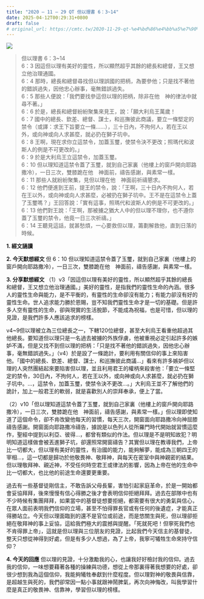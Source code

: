 ```yaml
---
title: "2020 – 11 – 29 QT 但以理書 6：3~14"
date: 2025-04-12T00:29:31+0800
draft: false
# original_url: https://cmtc.tw/2020-11-29-qt-%e4%bd%86%e4%bb%a5%e7%90%86%e6%9b%b8-6%ef%bc%9a314
---
```


![](/images/qt.jpg)
> 但以理書 6：3\~14  
> 6：3 因這但以理有美好的靈性，所以顯然超乎其餘的總長和總督，王又想立他治理通國。  
> 6：4 那時，總長和總督尋找但以理誤國的把柄，為要參他；只是找不著他的錯誤過失，因他忠心辦事，毫無錯誤過失。  
> 6：5 那些人便說：「我們要找參這但以理的把柄，除非在他　神的律法中就尋不著。」  
> 6：6 於是，總長和總督紛紛聚集來見王，說：「願大利烏王萬歲！  
> 6：7 國中的總長、欽差、總督、謀士，和巡撫彼此商議，要立一條堅定的禁令（或譯：求王下旨要立一條……），三十日內，不拘何人，若在王以外，或向神或向人求甚麼，就必扔在獅子坑中。  
> 6：8 王啊，現在求你立這禁令，加蓋玉璽，使禁令決不更改；照瑪代和波斯人的例是不可更改的。」  
> 6：9 於是大利烏王立這禁令，加蓋玉璽。  
> 6：10 但以理知道這禁令蓋了玉璽，就到自己家裏（他樓上的窗戶開向耶路撒冷），一日三次，雙膝跪在他　神面前，禱告感謝，與素常一樣。  
> 6：11 那些人就紛紛聚集，見但以理在他　神面前祈禱懇求。  
> 6：12 他們便進到王前，提王的禁令，說：「王啊，三十日內不拘何人，若在王以外，或向神或向人求甚麼，必被扔在獅子坑中。王不是在這禁令上蓋了玉璽嗎？」王回答說：「實有這事，照瑪代和波斯人的例是不可更改的。」  
> 6：13 他們對王說：「王啊，那被擄之猶大人中的但以理不理你，也不遵你蓋了玉璽的禁令，他竟一日三次祈禱。」  
> 6：14 王聽見這話，就甚愁煩，一心要救但以理，籌劃解救他，直到日落的時候。

**1. 經文誦讀**

**2.  今天默想經文**
但 6：10 但以理知道這禁令蓋了玉璽，就到自己家裏（他樓上的窗戶開向耶路撒冷），一日三次，雙膝跪在他　神面前，禱告感謝，與素常一樣。

**3. 分享默想經文**
（1）v3「因這但以理有美好的靈性，所以顯然超乎其餘的總長和總督，王又想立他治理通國。」美好的靈性，是指我們的靈性生命的內涵。很多人的靈性生命與能力，是不平衡的，有靈性的生命卻沒有能力；有能力卻沒有好的靈性生命。世人追求能力勝於恩賜，豈不知我們靈性生命才是一切的基礎。但是許多人空有靈性的生命，卻與現實的生活脫節，不能成為祝福，也是可惜，但以理的見證，是我們許多人應該追求的榜樣。

v4\~9但以理被立為三位總長之一，下轄120位總督，甚至大利烏王看重他超過其他總長。要知道但以理只是一名過去被擄的外族俘虜，他被重視必定引起許多的嫉妒不滿，但是又找不到但以理的把柄：「只是找不著他的錯誤過失，因他忠心辦事，毫無錯誤過失。」（v4）於是設了一條詭計，要利用有關信仰的事上來陷害他。「國中的總長、欽差、總督、謀士，和巡撫彼此商議…」看來有許多嫉妒但以理的人突然團結起來要陷害但以理，並且利用君王的權柄來殺害他：「要立一條堅定的禁令，30日內，不拘何人，若在王以外，或向神或向人求甚麼，就必扔在獅子坑中。…，這禁令，加蓋玉璽，使禁令決不更改…。」大利烏王並不了解他們的詭計，加上一般君王的軟弱，就是喜歡別人的崇拜奉承，便上了當。

（2）v10「但以理知道這禁令蓋了玉璽，就到自己家裏（他樓上的窗戶開向耶路撒冷），一日三次，雙膝跪在他　神面前，禱告感謝，與素常一樣。」但以理即使知道了這個命令，卻不肯改變他每天的習慣，每天三次，開窗面向耶路撒冷向神屈膝禱告感謝。開窗面向耶路撒冷禱告，據說是以色列人從所羅門時代開始就習慣這麼作，聖經中提到以利亞、彼得…，都曾有類似的作法。但以理是不是明知故犯？明明知道這樣做會被丟進獅子坑，卻還照常開窗禱告？其實但以理在教導我們，上帝比一切都大，但以理有美好的靈性，有治國的能力，能夠解夢，能成為三朝四王的宰相…，這一切都是歸功於他敬畏神、敬拜神，與每天在密室中與神親密的結果。但以理敬拜神、親近神，不受任何時空君王或律法的影響，因為上帝在他的生命中比一切都大，也比他的前途生命還要更重要。

過去有一些基督徒剛信主，不敢告訴父母長輩，害怕引起家庭革命，於是一開始都會妥協拜拜，後來慢慢有信心得勝之後才會表明信仰拒絕拜拜。過去在部隊中也有不少時候有集團拜拜，如果當中的基督徒想要拒絕，都需要有很大的勇氣與信心，在眾人面前表明我們信仰的立場，甚至不怕得罪長官或有任何的後遺症，才能真正得勝站立。今天但以理面臨到的還不是官位或前途，而是悠關生與死，但以理卻拒絕在敬拜神的事上妥協，這給我們極大的震撼與提醒。「死就死吧！但寧死我們也不肯得罪上帝」，這就是但以理與三位朋友的見證，比起我們今天信主的基督徒，整天只想從神得到好處，但是有多少人想過，為了上帝，我寧可犧牲生命來持守信仰？

**4. 今天的回應**
但以理的見證，十分激勵我的心，也讓我好好檢討我的信仰。過去我的信仰，一味想要藉著各種的操練與功德，想從上帝那裏得著我想要的好處，卻很少想到我為這個信仰，我能夠犧牲奉獻到什麼程度。但以理對神的敬畏與信靠，是超越生與死的，我們卻常因一點小事就跟神鬧脾氣，再次向神悔改，叫我學習什麼是真正的敬畏神、信靠神，學習但以理的榜樣。
